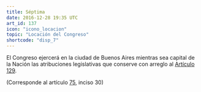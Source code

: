 ```yaml
---
title: Séptima
date: 2016-12-28 19:35 UTC
art_id: 137
icon: "icono_locacion"
topic: "Locación del Congreso"
shortcode: "disp_7"
---
```

El Congreso ejercerá en la ciudad de Buenos Aires mientras sea capital de la Nación las atribuciones legislativas que conserve con arreglo al [Artículo 129](#art_129).

(Corresponde al artículo [75](#art_75), inciso 30)

